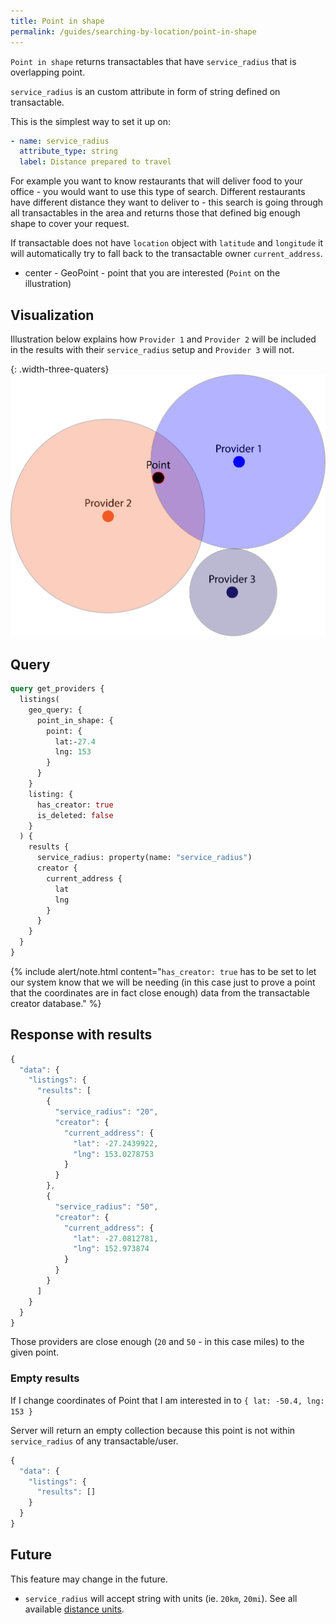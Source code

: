 ```yaml
---
title: Point in shape
permalink: /guides/searching-by-location/point-in-shape
---
```


`Point in shape` returns transactables that have `service_radius` that is overlapping point.

`service_radius` is an custom attribute in form of string defined on transactable. 

This is the simplest way to set it up on:
```yml
- name: service_radius
  attribute_type: string
  label: Distance prepared to travel
```

For example you want to know restaurants that will deliver food to your office - you would want to use this type of search. Different restaurants have different distance they want to deliver to - this search is going through all transactables in the area and returns those that defined big enough shape to cover your request. 

If transactable does not have `location` object with `latitude` and `longitude` it will automatically try to fall back to the transactable owner `current_address`.

* center - GeoPoint - point that you are interested (`Point` on the illustration)

## Visualization

Illustration below explains how `Provider 1` and `Provider 2` will be included in the results with their `service_radius` setup and `Provider 3` will not.

{: .width-three-quaters}
![Point in shape illustration](/assets/images/guides/searching-by-location/point-in-shape.svg)

## Query
```graphql
query get_providers {
  listings(
    geo_query: {
      point_in_shape: {
        point: {
          lat:-27.4
          lng: 153
        }
      }
    }
    listing: {
      has_creator: true
      is_deleted: false
    }
  ) {
    results {
      service_radius: property(name: "service_radius")
      creator {
        current_address {
          lat
          lng
        }
      }
    }
  }
}
```

{% include alert/note.html content="`has_creator: true` has to be set to let our system know that we will be needing (in this case just to prove a point that the coordinates are in fact close enough) data from the transactable creator database." %}

## Response with results
```js
{
  "data": {
    "listings": {
      "results": [
        {
          "service_radius": "20",
          "creator": {
            "current_address": {
              "lat": -27.2439922,
              "lng": 153.0278753
            }
          }
        },
        {
          "service_radius": "50",
          "creator": {
            "current_address": {
              "lat": -27.0812781,
              "lng": 152.973874
            }
          }
        }
      ]
    }
  }
}
```

<!-- TODO: Implement service radius to include distance units -->

Those providers are close enough (`20` and `50` - in this case miles) to the given point.

### Empty results

If I change coordinates of Point that I am interested in to `{ lat: -50.4, lng: 153 }`

Server will return an empty collection because this point is not within `service_radius` of any transactable/user. 

```js
{
  "data": {
    "listings": {
      "results": []
    }
  }
}
```

## Future

This feature may change in the future.

* `service_radius` will accept string with units (ie. `20km`, `20mi`). See all available [distance units](/reference/search/distance-units).



